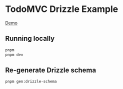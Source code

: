 # TodoMVC Drizzle Example

[Demo](todomvc-drizzle.livestore.dev)

## Running locally

```bash
pnpm
pnpm dev
```

## Re-generate Drizzle schema

```bash
pnpm gen:drizzle-schema
```
